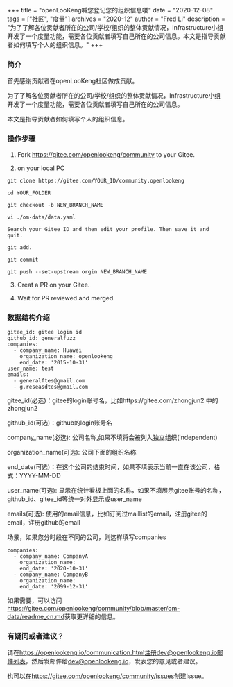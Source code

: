 +++
title = "openLooKeng喊您登记您的组织信息喽"
date = "2020-12-08"
tags = ["社区", "度量"]
archives = "2020-12"
author = "Fred Li"
description = "为了了解各位贡献者所在的公司/学校/组织的整体贡献情况，Infrastructure小组开发了一个度量功能，需要各位贡献者填写自己所在的公司信息。本文是指导贡献者如何填写个人的组织信息。"
+++

### 简介

首先感谢贡献者在openLooKeng社区做成贡献。

为了了解各位贡献者所在的公司/学校/组织的整体贡献情况，Infrastructure小组开发了一个度量功能，需要各位贡献者填写自己所在的公司信息。

本文是指导贡献者如何填写个人的组织信息。

### 操作步骤

1. Fork https://gitee.com/openlookeng/community to your Gitee.

2. on your local PC

```
git clone https://gitee.com/YOUR_ID/community.openlookeng

cd YOUR_FOLDER

git checkout -b NEW_BRANCH_NAME

vi ./om-data/data.yaml

Search your Gitee ID and then edit your profile. Then save it and quit.

git add. 

git commit

git push --set-upstream orgin NEW_BRANCH_NAME
```

3. Creat a PR on your Gitee.

4. Wait for PR reviewed and merged.

### 数据结构介绍

```
gitee_id: gitee login id
github_id: generalfuzz
companies:
  - company_name: Huawei
    organization_name: openlookeng
    end_date: '2015-10-31'
user_name: test
emails:
  - generalftes@gmail.com
  - g.reseasdtes@gmail.com
```

gitee_id(必选)：gitee的login账号名，比如https://gitee.com/zhongjun2 中的zhongjun2

github_id(可选)：github的login账号名

company_name(必选): 公司名称,如果不填将会被列入独立组织(independent)

organization_name(可选): 公司下面的组织名称

end_date(可选)：在这个公司的结束时间，如果不填表示当前一直在该公司，格式：YYYY-MM-DD

user_name(可选): 显示在统计看板上面的名称，如果不填展示gitee账号的名称，github_id、gitee_id等统一对外显示成user_name

emails(可选): 使用的email信息，比如订阅过maillist的email，注册gitee的email，注册github的email

场景，如果您分时段在不同的公司，则这样填写companies
```
companies:
  - company_name: CompanyA
    organization_name: 
    end_date: '2020-10-31'
  - company_name: CompanyB
    organization_name: 
    end_date: '2099-12-31'
```

如果需要，可以访问<https://gitee.com/openlookeng/community/blob/master/om-data/readme_cn.md>获取更详细的信息。

### 有疑问或者建议？

请在<https://openlookeng.io/communication.html>注册dev@openlookeng.io邮件列表，然后发邮件给<dev@openlookeng.io>，发表您的意见或者建议。

也可以在<https://gitee.com/openlookeng/community/issues>创建Issue。
